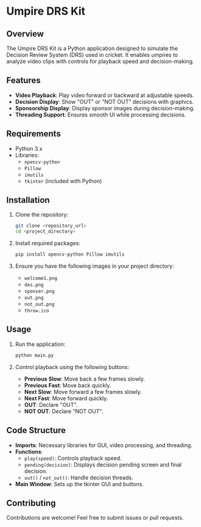 # Umpire DRS Kit

## Overview
The Umpire DRS Kit is a Python application designed to simulate the Decision Review System (DRS) used in cricket. It enables umpires to analyze video clips with controls for playback speed and decision-making.

## Features
- **Video Playback**: Play video forward or backward at adjustable speeds.
- **Decision Display**: Show "OUT" or "NOT OUT" decisions with graphics.
- **Sponsorship Display**: Display sponsor images during decision-making.
- **Threading Support**: Ensures smooth UI while processing decisions.

## Requirements
- Python 3.x
- Libraries:
  - `opencv-python`
  - `Pillow`
  - `imutils`
  - `tkinter` (included with Python)

## Installation
1. Clone the repository:
   ```bash
   git clone <repository_url>
   cd <project_directory>
   ```

2. Install required packages:
   ```bash
   pip install opencv-python Pillow imutils
   ```

3. Ensure you have the following images in your project directory:
   - `welcome1.png`
   - `des.png`
   - `sponser.png`
   - `out.png`
   - `not_out.png`
   - `throw.ico`

## Usage
1. Run the application:
   ```bash
   python main.py
   ```

2. Control playback using the following buttons:
   - **Previous Slow**: Move back a few frames slowly.
   - **Previous Fast**: Move back quickly.
   - **Next Slow**: Move forward a few frames slowly.
   - **Next Fast**: Move forward quickly.
   - **OUT**: Declare "OUT".
   - **NOT OUT**: Declare "NOT OUT".

## Code Structure
- **Imports**: Necessary libraries for GUI, video processing, and threading.
- **Functions**:
  - `play(speed)`: Controls playback speed.
  - `pending(decision)`: Displays decision pending screen and final decision.
  - `out()` / `not_out()`: Handle decision threads.
- **Main Window**: Sets up the tkinter GUI and buttons.


## Contributing
Contributions are welcome! Feel free to submit issues or pull requests.

